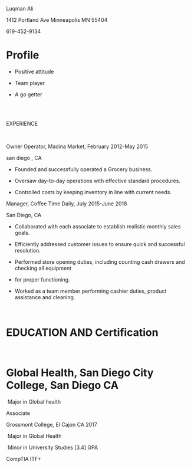 <p dir="ltr">Luqman Ali</p>
<p dir="ltr">1412 Portland Ave Minneapolis MN 55404</p>
<p dir="ltr">619-452-9134</p>
<h1 dir="ltr">Profile&nbsp;</h1>
<ul>
<li dir="ltr">
<p dir="ltr">Positive attitude&nbsp;</p>
</li>
<li dir="ltr">
<p dir="ltr">Team player&nbsp;</p>
</li>
<li dir="ltr">
<p dir="ltr">A go getter&nbsp;</p>
</li>
</ul>
<p><br /><br /></p>
<p dir="ltr">EXPERIENCE</p>
<p>&nbsp;</p>
<p dir="ltr">Owner Operator, Madina Market, February 2012-May 2015</p>
<p dir="ltr">san diego , CA</p>
<ul>
<li dir="ltr">
<p dir="ltr">Founded and successfully operated a Grocery business.</p>
</li>
<li dir="ltr">
<p dir="ltr">Oversaw day-to-day operations with effective standard procedures.</p>
</li>
<li dir="ltr">
<p dir="ltr">Controlled costs by keeping inventory in line with current needs.</p>
</li>
</ul>
<p dir="ltr">Manager, Coffee Time Daily, July 2015-June 2018</p>
<p dir="ltr">San Diego, CA</p>
<ul>
<li dir="ltr">
<p dir="ltr">Collaborated with each associate to establish realistic monthly sales goals.</p>
</li>
<li dir="ltr">
<p dir="ltr">Efficiently addressed customer issues to ensure quick and successful resolution.</p>
</li>
<li dir="ltr">
<p dir="ltr">Performed store opening duties, including counting cash drawers and checking all equipment</p>
</li>
<li dir="ltr">
<p dir="ltr">for proper functioning.</p>
</li>
<li dir="ltr">
<p dir="ltr">Worked as a team member performing cashier duties, product assistance and cleaning.</p>
</li>
</ul>
<p>&nbsp;</p>
<h1 dir="ltr">EDUCATION AND Certification&nbsp;</h1>
<p>&nbsp;</p>
<h1 dir="ltr">Global Health, San Diego City College, San Diego CA&nbsp;</h1>
<p dir="ltr">&nbsp;Major in Global health</p>
<p dir="ltr">Associate</p>
<p dir="ltr">Grossmont College, El Cajon CA 2017</p>
<p dir="ltr">&nbsp;Major in Global Health</p>
<p dir="ltr">&nbsp;Minor in University Studies [3.4] GPA</p>
<p dir="ltr">CompTIA ITF+</p>
<p>&nbsp;</p>
